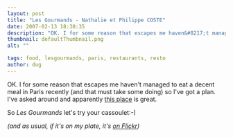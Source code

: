 ```yaml
---
layout: post
title: "Les Gourmands - Nathalie et Philippe COSTE"
date: 2007-02-13 18:30:35
description: "OK. I for some reason that escapes me haven&#8217;t managed to eat a decent meal in Paris recently (and that must take some doing) so I&#8217;ve got a plan. I&#8217;ve asked around and apparently this place is great. So Les&#8230;"
thumbnail: defaultThumbnail.png
alt: ""

tags: food, lesgourmands, paris, restaurants, resto
author: dug
---
```


<p><span class="caps">OK.</span> I for some reason that escapes me haven't managed to eat a decent meal in Paris recently (and that must take some doing) so I've got a plan. I've asked around and apparently <a title="gourmands14" href="http://monsite.wanadoo.fr/gourmands14/index.jhtml">this place</a> is great.</p>

<p>So <em>Les Gourmands</em> let's try your cassoulet:-)</p>

<p><i>(and as usual, if it's on my plate, it's <a href="http://flickr.com/photos/bozo/">on Flickr</a>)</i></p>
